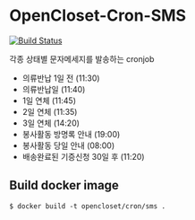 # OpenCloset-Cron-SMS #

[![Build
Status](https://travis-ci.org/opencloset/OpenCloset-Cron-SMS.svg?branch=release-0.101)](https://travis-ci.org/opencloset/OpenCloset-Cron-SMS)

각종 상태별 문자메세지를 발송하는 cronjob

- 의류반납 1일 전 (11:30)
- 의류반납일 (11:40)
- 1일 연체 (11:45)
- 2일 연체 (11:35)
- 3일 연체 (14:20)
- 봉사활동 방명록 안내 (19:00)
- 봉사활동 당일 안내 (08:00)
- 배송완료된 기증신청 30일 후 (11:20)

## Build docker image ##

    $ docker build -t opencloset/cron/sms .
